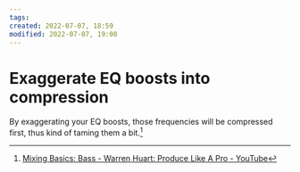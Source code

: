 ```yaml
---
tags: 
created: 2022-07-07, 18:59
modified: 2022-07-07, 19:00
---
```


# Exaggerate EQ boosts into compression
By exaggerating your EQ boosts, those frequencies will be compressed first, thus kind of taming them a bit.[^1]

[^1]: [Mixing Basics: Bass - Warren Huart: Produce Like A Pro - YouTube](https://youtu.be/btsWALco8Xk)